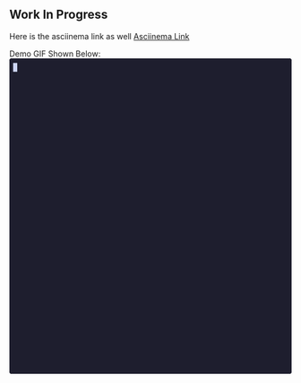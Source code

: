## Work In Progress
Here is the asciinema link as well [Asciinema Link](https://asciinema.org/a/zK0T3WXAxalMYCVUY1vp8FAv3)

Demo GIF Shown Below:
![](https://github.com/SerJaimeLannister/appseed/blob/main/demo.gif)
